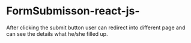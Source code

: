 # FormSubmisson-react-js-
After clicking the submit button user can redirect into different page and can see the details what he/she filled up.
